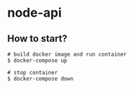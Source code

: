 # node-api

## How to start?
```
# build docker image and run container
$ docker-compose up

# stop container
$ docker-compose down
```